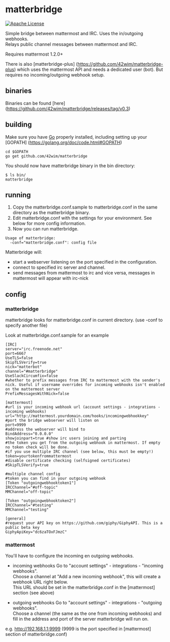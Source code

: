 # matterbridge 

[![Apache License](https://img.shields.io/:license-Apache%20License%20(ASL)-blue.svg)](http://www.apache.org/licenses/LICENSE-2.0.html)

Simple bridge between mattermost and IRC. Uses the in/outgoing webhooks.  
Relays public channel messages between mattermost and IRC.  

Requires mattermost 1.2.0+

There is also [matterbridge-plus] (https://github.com/42wim/matterbridge-plus) which uses the mattermost API and needs a dedicated user (bot). But requires no incoming/outgoing webhook setup. 

## binaries
Binaries can be found [here] (https://github.com/42wim/matterbridge/releases/tag/v0.3)

## building
Make sure you have [Go](https://golang.org/doc/install) properly installed, including setting up your [GOPATH] (https://golang.org/doc/code.html#GOPATH)

```
cd $GOPATH
go get github.com/42wim/matterbridge
```

You should now have matterbridge binary in the bin directory:

```
$ ls bin/
matterbridge
```

## running
1) Copy the matterbridge.conf.sample to matterbridge.conf in the same directory as the matterbridge binary.  
2) Edit matterbridge.conf with the settings for your environment. See below for more config information.  
3) Now you can run matterbridge. 

```
Usage of matterbridge:
  -conf="matterbridge.conf": config file
```

Matterbridge will:
* start a webserver listening on the port specified in the configuration.
* connect to specified irc server and channel.
* send messages from mattermost to irc and vice versa, messages in mattermost will appear with irc-nick

## config
### matterbridge
matterbridge looks for matterbridge.conf in current directory. (use -conf to specify another file)

Look at matterbridge.conf.sample for an example


```
[IRC]
server="irc.freenode.net"
port=6667
UseTLS=false
SkipTLSVerify=true
nick="matterbot"
channel="#matterbridge"
UseSlackCircumfix=false
#whether to prefix messages from IRC to mattermost with the sender's nick. Useful if username overrides for incoming webhooks isn't enabled on the mattermost server
PrefixMessagesWithNick=false

[mattermost]
#url is your incoming webhook url (account settings - integrations - incoming webhooks)
url="http://mattermost.yourdomain.com/hooks/incomingwebhookkey"  
#port the bridge webserver will listen on
port=9999
#address the webserver will bind to
BindAddress="0.0.0.0"
showjoinpart=true #show irc users joining and parting
#the token you get from the outgoing webhook in mattermost. If empty no token check will be done.
#if you use multiple IRC channel (see below, this must be empty!)
token=yourtokenfrommattermost
#disable certificate checking (selfsigned certificates)
#SkipTLSVerify=true

#multiple channel config
#token you can find in your outgoing webhook
[Token "outgoingwebhooktoken1"] 
IRCChannel="#off-topic"
MMChannel="off-topic"

[Token "outgoingwebhooktoken2"]
IRCChannel="#testing"
MMChannel="testing"

[general]
#request your API key on https://github.com/giphy/GiphyAPI. This is a public beta key
GiphyApiKey="dc6zaTOxFJmzC"
```

### mattermost
You'll have to configure the incoming en outgoing webhooks. 

* incoming webhooks
Go to "account settings" - integrations - "incoming webhooks".  
Choose a channel at "Add a new incoming webhook", this will create a webhook URL right below.  
This URL should be set in the matterbridge.conf in the [mattermost] section (see above)  

* outgoing webhooks
Go to "account settings" - integrations - "outgoing webhooks".  
Choose a channel (the same as the one from incoming webhooks) and fill in the address and port of the server matterbridge will run on.  

e.g. http://192.168.1.1:9999 (9999 is the port specified in [mattermost] section of matterbridge.conf)

